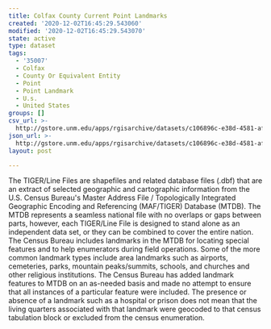 ```yaml
---
title: Colfax County Current Point Landmarks
created: '2020-12-02T16:45:29.543060'
modified: '2020-12-02T16:45:29.543070'
state: active
type: dataset
tags:
  - '35007'
  - Colfax
  - County Or Equivalent Entity
  - Point
  - Point Landmark
  - U.s.
  - United States
groups: []
csv_url: >-
  http://gstore.unm.edu/apps/rgisarchive/datasets/c106896c-e38d-4581-aff9-a9a751755018/tl_2010_35007_pointlm.derived.csv
json_url: >-
  http://gstore.unm.edu/apps/rgisarchive/datasets/c106896c-e38d-4581-aff9-a9a751755018/tl_2010_35007_pointlm.derived.json
layout: post

---
```

The TIGER/Line Files are shapefiles and related database files (.dbf) that are an extract of selected geographic and cartographic information from the U.S. Census Bureau's Master Address File / Topologically Integrated Geographic Encoding and Referencing (MAF/TIGER) Database (MTDB).  The MTDB represents a seamless national file with no overlaps or gaps between parts, however, each TIGER/Line File is designed to stand alone as an independent data set, or they can be combined to cover the entire nation.  The Census Bureau includes landmarks in the MTDB for locating special features and to help enumerators during field operations.  Some of the more common landmark types include area landmarks such as airports, cemeteries, parks, mountain peaks/summits, schools, and churches and other religious institutions.  The Census Bureau has added landmark features to MTDB on an as-needed basis and made no attempt to ensure that all instances of a particular feature were included.  The presence or absence of a landmark such as a hospital or prison does not mean that the living quarters associated with that landmark were geocoded to that census tabulation block or excluded from the census enumeration.  

